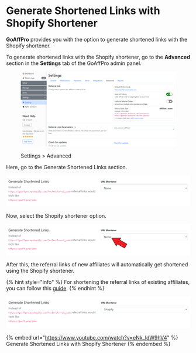 # Generate Shortened Links with Shopify Shortener

**GoAffPro** provides you with the option to generate shortened links with the Shopify shortener.&#x20;

To generate shortened links with the Shopify shortener, go to the **Advanced** section in the **Settings** tab of the GoAffPro admin panel.

<figure><img src="../../.gitbook/assets/image (3608).png" alt=""><figcaption><p>Settings > Advanced</p></figcaption></figure>

Here, go to the Generate Shortened Links section.

![Generate Shortened Links](<../../.gitbook/assets/image (3112).png>)

Now, select the Shopify shortener option.

![Select Shopify shortener](<../../.gitbook/assets/image (1203).png>)

After this, the referral links of new affiliates will automatically get shortened using the Shopify shortener.&#x20;

{% hint style="info" %}
For shortening the referral links of existing affiliates, you can follow this [guide](../../program-management/manage-affiliates/shorten-an-affiliates-referral-link/shorten-link-using-shopify-shortner.md).&#x20;
{% endhint %}

![](<../../.gitbook/assets/image (2289).png>)

{% embed url="https://www.youtube.com/watch?v=eNk_ldW9hV4" %}
Generate Shortened Links with Shopify Shortener
{% endembed %}
